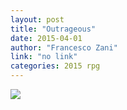 ```yaml
---
layout: post
title: "Outrageous"
date: 2015-04-01
author: "Francesco Zani"
link: "no link"
categories: 2015 rpg
---
```

![]({{site.url}}/2015images/Outrageous.jpg)
